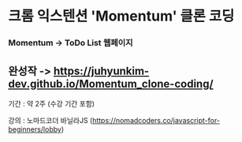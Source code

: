 # 크롬 익스텐션 'Momentum' 클론 코딩
### Momentum -> **ToDo List 웹페이지**
## 완성작 -> https://juhyunkim-dev.github.io/Momentum_clone-coding/

기간 : 약 2주 (수강 기간 포함)

강의 : 노마드코더 바닐라JS (https://nomadcoders.co/javascript-for-beginners/lobby)
